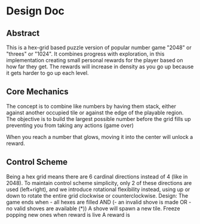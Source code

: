# Design Doc
## Abstract
This is a hex-grid based puzzle version of popular number game "2048" or "threes" or "1024". It combines progress with exploration, in this implementation creating small personal rewards for the player based on how far they get. The rewards will increase in density as you go up because it gets harder to go up each level.

## Core Mechanics
The concept is to combine like numbers by having them stack, either against another occupied tile or against the edge of the playable region. The objective is to build the largest possible number before the grid fills up preventing you from taking any actions (game over)

When you reach a number that glows, moving it into the center will unlock a reward. 

## Control Scheme
Being a hex grid means there are 6 cardinal directions instead of 4 (like in 2048). To maintain control scheme simplicity, only 2 of these directions are used (left+right), and we introduce rotational flexibility instead, using up or down to rotate the entire grid clockwise or counterclockwise. Design: The game ends when - all hexes are filled AND (- an invalid shove is made OR - no valid shoves are available (*)) A shove will spawn a new tile. Freeze popping new ones when reward is live A reward is
